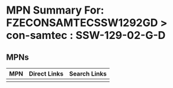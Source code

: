 



# MPN Summary For: FZECONSAMTECSSW1292GD > con-samtec : SSW-129-02-G-D

## MPNs
  

|MPN|Direct Links|Search Links|
| :--- | :--- | :--- |
||||
